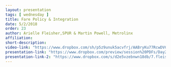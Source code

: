 ```yaml
---
layout: presentation
tags: [ wednesday ]
title: Fare Policy & Integration
date: 5/2/2018
order: 23
author: Arielle Fleisher,SPUR & Martin Powell, Metrolinx
affiliation: 
short-description:
video-link: "https://www.dropbox.com/sh/p5z9unuk5acvfrj/AABryKu77RcwDVCchV7IExxJa/Day2/2018-05-02_Cal-ITC_Day2-7.Fleisher-and-Powell.mp4"  
presentation-link: "https://www.dropbox.com/preview/session%20PDFs/Day2/7.fleisher_CITC%20Presentation_Wide%202.pdf" 
presentation-link-2: "https://www.dropbox.com/s/d2e5vzebnwn18db/7.fleisher_CITC%20Presentation_Wide%202.pdf?dl=0"
---
```

